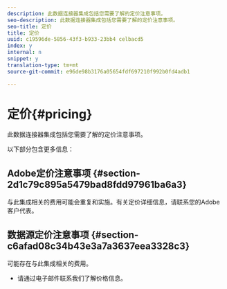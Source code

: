 ```yaml
---
description: 此数据连接器集成包括您需要了解的定价注意事项。
seo-description: 此数据连接器集成包括您需要了解的定价注意事项。
seo-title: 定价
title: 定价
uuid: c19596de-5856-43f3-b933-23bb4 celbacd5
index: y
internal: n
snippet: y
translation-type: tm+mt
source-git-commit: e96de98b3176a05654fdf697210f992b0fd4adb1

---
```



# 定价{#pricing}

此数据连接器集成包括您需要了解的定价注意事项。

以下部分包含更多信息：

## Adobe定价注意事项 {#section-2d1c79c895a5479bad8fdd97961ba6a3}

与此集成相关的费用可能会重复和实施。有关定价详细信息，请联系您的Adobe客户代表。

## 数据源定价注意事项 {#section-c6afad08c34b43e3a7a3637eea3328c3}

可能存在与此集成相关的费用。

* 请通过电子邮件联系我们了解价格信息。

